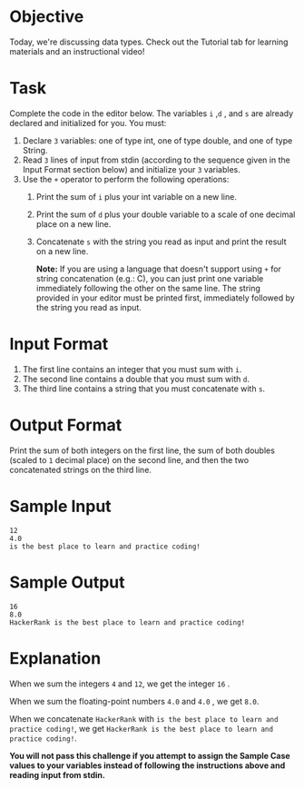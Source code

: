 # Objective
Today, we're discussing data types. Check out the Tutorial tab for learning materials and an instructional video!

# Task
Complete the code in the editor below. The variables `i` ,`d` , and `s` are already declared and initialized for you. You must:

1. Declare `3`  variables: one of type int, one of type double, and one of type String.
1. Read `3` lines of input from stdin (according to the sequence given in the Input Format section below) and initialize your `3` variables.
1. Use the `+`  operator to perform the following operations:
    1. Print the sum of `i` plus your int variable on a new line.
    1. Print the sum of  `d` plus your double variable to a scale of one decimal place on a new line.
    1. Concatenate `s` with the string you read as input and print the result on a new line. 

       <b>Note:</b> If you are using a language that doesn't support using `+` for string concatenation (e.g.: C), you can just print one variable immediately following the other on the same line. The string provided in your editor must be printed first, immediately followed by the string you read as input.

# Input Format

1. The first line contains an integer that you must sum with `i`.
1. The second line contains a double that you must sum with `d`.
1. The third line contains a string that you must concatenate with `s`.

# Output Format

Print the sum of both integers on the first line, the sum of both doubles (scaled to `1` decimal place) on the second line, and then the two concatenated strings on the third line.

# Sample Input

``` 
12
4.0
is the best place to learn and practice coding!
```
# Sample Output

``` 
16
8.0
HackerRank is the best place to learn and practice coding!
```

# Explanation

When we sum the integers `4`  and  `12`, we get the integer `16` .

When we sum the floating-point numbers `4.0`  and `4.0` , we get `8.0`.

When we concatenate `HackerRank` with `is the best place to learn and practice coding!`, we get `HackerRank is the best place to learn and practice coding!`.

<b>You will not pass this challenge if you attempt to assign the Sample Case values to your variables instead of following the instructions above and reading input from stdin.</b>